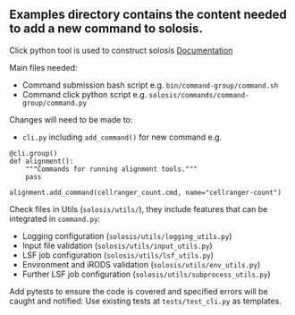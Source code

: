 ## Examples directory contains the content needed to add a new command to solosis. 

Click python tool is used to construct solosis 
[Documentation](https://click.palletsprojects.com/en/stable/)

Main files needed:
* Command submission bash script 
    e.g. `bin/command-group/command.sh`
* Command click python script
    e.g. `solosis/commands/command-group/command.py`    

Changes will need to be made to:
* `cli.py` including `add_command()` for new command 
    e.g. 
```
@cli.group()
def alignment():
    """Commands for running alignment tools."""
    pass

alignment.add_command(cellranger_count.cmd, name="cellranger-count")
```

Check files in Utils (`solosis/utils/`), they include features that can be integrated in `command.py`:
* Logging configuration (`solosis/utils/logging_utils.py`)
* Input file validation (`solosis/utils/input_utils.py`)
* LSF job configuration (`solosis/utils/lsf_utils.py`)
* Environment and iRODS validation (`solosis/utils/env_utils.py`)
* Further LSF job configuration (`solosis/utils/subprocess_utils.py`)


Add pytests to ensure the code is covered and specified errors will be caught and notified:
Use existing tests at `tests/test_cli.py` as templates.